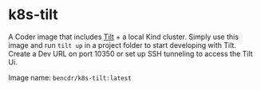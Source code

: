 # k8s-tilt

A Coder image that includes [Tilt](https://tilt.dev) + a local Kind cluster. Simply use this image and run `tilt up` in a project folder to start developing with Tilt. Create a Dev URL on port 10350 or set up SSH tunneling to access the Tilt Ui.

Image name: `bencdr/k8s-tilt:latest`

